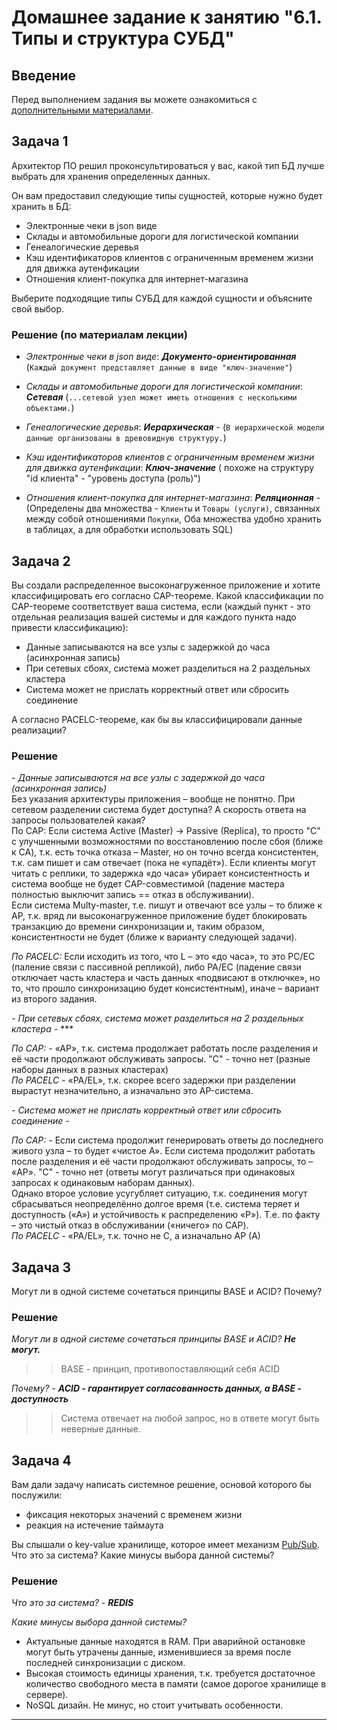 # Домашнее задание к занятию "6.1. Типы и структура СУБД"

## Введение

Перед выполнением задания вы можете ознакомиться с 
[дополнительными материалами](https://github.com/netology-code/virt-homeworks/tree/master/additional/README.md).

## Задача 1

Архитектор ПО решил проконсультироваться у вас, какой тип БД 
лучше выбрать для хранения определенных данных.

Он вам предоставил следующие типы сущностей, которые нужно будет хранить в БД:

- Электронные чеки в json виде
- Склады и автомобильные дороги для логистической компании
- Генеалогические деревья
- Кэш идентификаторов клиентов с ограниченным временем жизни для движка аутенфикации
- Отношения клиент-покупка для интернет-магазина

Выберите подходящие типы СУБД для каждой сущности и объясните свой выбор.
  
### Решение (по материалам лекции)
  
  - *Электронные чеки в json виде*: ***Документо-ориентированная*** (`Каждый документ представляет данные в виде "ключ-значение"`)
  
  - *Склады и автомобильные дороги для логистической компании*: ***Сетевая*** (`...сетевой узел может иметь отношения с несколькими объектами.`)
  
  - *Генеалогические деревья*: ***Иерархическая*** - (`В иерархической модели данные организованы в древовидную структуру.`)

  - *Кэш идентификаторов клиентов с ограниченным временем жизни для движка аутенфикации*: ***Ключ-значение*** ( похоже на структуру "id клиента" - "уровень доступа (роль)")
  
  - *Отношения клиент-покупка для интернет-магазина*: ***Реляционная*** - (Определены два множества - `Клиенты` и `Товары (услуги)`, связанных между собой отношениями `Покупки`, Оба множества удобно хранить в таблицах, а для обработки использовать SQL)
  
## Задача 2

Вы создали распределенное высоконагруженное приложение и хотите классифицировать его согласно 
CAP-теореме. Какой классификации по CAP-теореме соответствует ваша система, если 
(каждый пункт - это отдельная реализация вашей системы и для каждого пункта надо привести классификацию):

- Данные записываются на все узлы с задержкой до часа (асинхронная запись)
- При сетевых сбоях, система может разделиться на 2 раздельных кластера
- Система может не прислать корректный ответ или сбросить соединение

А согласно PACELC-теореме, как бы вы классифицировали данные реализации?
  
### Решение
  
*- Данные записываются на все узлы с задержкой до часа (асинхронная запись)*  
Без указания архитектуры приложения – вообще не понятно. При сетевом разделении система будет доступна? А скорость ответа на запросы пользователей какая?  
По CAP: Если система Active (Master) -> Passive (Replica), то просто "С" с улучшенными возможностями по восстановлению после сбоя (ближе к CA), т.к. есть точка отказа – Master, но он точно всегда консистентен, т.к. сам пишет и сам отвечает (пока не «упадёт»). Если клиенты могут читать с реплики, то задержка «до часа» убирает консистентность и система вообще не будет CAP-совместимой (падение мастера полностью выключит запись == отказ в обслуживании).  
Если система Multy-master, т.е. пишут и отвечают все узлы – то ближе к AP, т.к. вряд ли высоконагруженное приложение будет блокировать транзакцию до времени синхронизации и, таким образом, консистентности не будет (ближе к варианту следующей задачи).  
  
*По PACELC:*  Если исходить из того, что L – это «до часа», то это PC/EC (паление связи с пассивной репликой), либо PA/EC (падение связи отключает часть кластера и часть данных «подвисают в отключке», но то, что прошло синхронизацию будет консистентным), иначе – вариант из второго задания.  

*- При сетевых сбоях, система может разделиться на 2 раздельных кластера* - ***  

*По CAP:* - «AP», т.к. система продолжает работать после разделения и её части продолжают обслуживать запросы. "С" - точно нет (разные наборы данных в разных кластерах)  
*По PACELC*  - «PA/EL», т.к. скорее всего задержки при разделении вырастут незначительно, а изначально это AP-система.  

*- Система может не прислать корректный ответ или сбросить соединение* -  

*По CAP:* - Если система продолжит генерировать ответы до последнего живого узла – то будет «чистое A». Если система продолжит работать после разделения и её части продолжают обслуживать запросы, то – «AP». "С" - точно нет (ответы могут различаться при одинаковых запросах к одинаковым наборам данных).  
Однако второе условие усугубляет ситуацию, т.к. соединения могут сбрасываться неопределённо долгое время (т.е. система теряет и доступность («А») и устойчивость к распределению «P»). Т.е. по факту – это чистый отказ в обслуживании («ничего» по CAP).  
*По PACELC* - «PA/EL», т.к. точно не C, а изначально AP (A)  

## Задача 3

Могут ли в одной системе сочетаться принципы BASE и ACID? Почему?
  
### Решение
  
*Могут ли в одной системе сочетаться принципы BASE и ACID?* 
***Не могут.***
> > BASE - принцип, противопоставляющий себя ACID
  
*Почему?* - ***ACID - гарантирует согласованность данных, а BASE - доступность***
> > Система отвечает на любой запрос, но в ответе могут быть неверные данные.  

## Задача 4

Вам дали задачу написать системное решение, основой которого бы послужили:

- фиксация некоторых значений с временем жизни
- реакция на истечение таймаута

Вы слышали о key-value хранилище, которое имеет механизм [Pub/Sub](https://habr.com/ru/post/278237/). 
Что это за система? Какие минусы выбора данной системы?
  
### Решение
  
*Что это за система?*  - ***REDIS***  
  
*Какие минусы выбора данной системы?*  
  
- Актуальные данные находятся в RAM. При аварийной остановке могут быть утрачены данные, изменившиеся за время после последней синхронизации с диском.    
- Высокая стоимость единицы хранения, т.к. требуется достаточное количество свободного места в памяти (самое дорогое хранилище в сервере).  
- NoSQL дизайн. Не минус, но стоит учитывать особенности.  
  
---

